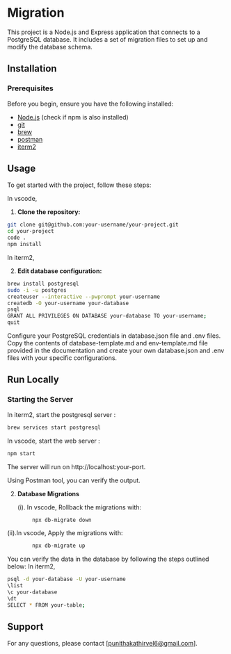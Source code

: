 # Migration

This project is a Node.js and Express application that connects to a PostgreSQL database. It includes a set of migration files to set up and modify the database schema.

## Installation

### Prerequisites

Before you begin, ensure you have the following installed:

- [Node.js](https://nodejs.org/) (check if npm is also installed)
- [git](https://git-scm.com/download/mac)
- [brew](https://brew.sh/)
- [postman](https://www.postman.com/downloads/)
- [iterm2](https://iterm2.com/)

## Usage

To get started with the project, follow these steps:

In vscode,

1. **Clone the repository:**

```bash
git clone git@github.com:your-username/your-project.git
cd your-project
code .
npm install
```

In iterm2,

2. **Edit database configuration:**

```bash
brew install postgresql
sudo -i -u postgres
createuser --interactive --pwprompt your-username
createdb -O your-username your-database
psql
GRANT ALL PRIVILEGES ON DATABASE your-database TO your-username;
quit
```

Configure your PostgreSQL credentials in database.json file and .env files. Copy the contents of database-template.md and env-template.md file provided in the documentation and create your own database.json and .env files with your specific configurations.

## Run Locally

### Starting the Server

In iterm2, start the postgresql server :

```bash
brew services start postgresql
```

In vscode, start the web server :

```bash
npm start
```

The server will run on http://localhost:your-port.

Using Postman tool, you can verify the output.

2. **Database Migrations**

   (i). In vscode, Rollback the migrations with:

```bash
        npx db-migrate down
```

(ii).In vscode, Apply the migrations with:

```bash
        npx db-migrate up
```

You can verify the data in the database by following the steps outlined below:
In iterm2,

```bash
psql -d your-database -U your-username
\list
\c your-database
\dt
SELECT * FROM your-table;
```

## Support

For any questions, please contact [punithakathirvel6@gmail.com].
